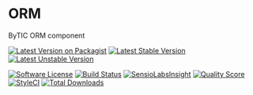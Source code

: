 # ORM
ByTIC ORM component

[![Latest Version on Packagist](https://img.shields.io/packagist/v/bytic/orm.svg?style=flat-square)](https://packagist.org/packages/bytic/orm)
[![Latest Stable Version](https://poser.pugx.org/bytic/orm/v/stable)](https://packagist.org/packages/bytic/orm)
[![Latest Unstable Version](https://poser.pugx.org/bytic/orm/v/unstable)](https://packagist.org/packages/bytic/orm)

[![Software License](https://img.shields.io/badge/license-MIT-brightgreen.svg?style=flat-square)](LICENSE)
[![Build Status](https://img.shields.io/travis/bytic/orm/master.svg?style=flat-square)](https://travis-ci.org/bytic/framework)
[![SensioLabsInsight](https://insight.sensiolabs.com/projects/fac4cb9c-22b4-47e9-aabc-4344588434a4/mini.png)](https://insight.sensiolabs.com/projects/fac4cb9c-22b4-47e9-aabc-4344588434a4)
[![Quality Score](https://img.shields.io/scrutinizer/g/bytic/orm.svg?style=flat-square)](https://scrutinizer-ci.com/g/bytic/orm)
[![StyleCI](https://styleci.io/repos/119893593/shield?branch=master)](https://styleci.io/repos/119893593)
[![Total Downloads](https://img.shields.io/packagist/dt/bytic/orm.svg?style=flat-square)](https://packagist.org/packages/bytic/orm)

